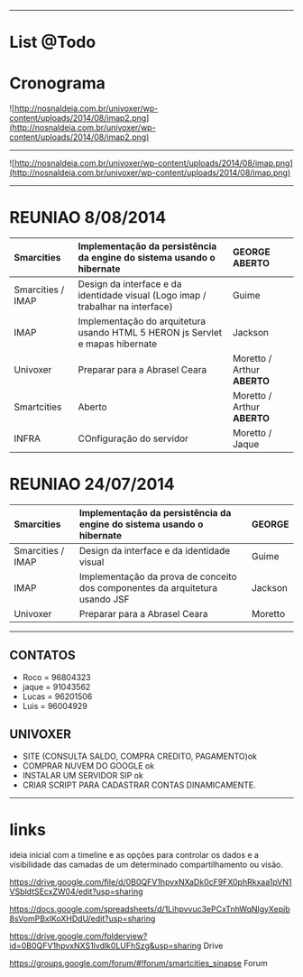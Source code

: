 
---


# List @Todo #
# Cronograma #

![http://nosnaldeia.com.br/univoxer/wp-content/uploads/2014/08/imap2.png](http://nosnaldeia.com.br/univoxer/wp-content/uploads/2014/08/imap2.png)

---

![http://nosnaldeia.com.br/univoxer/wp-content/uploads/2014/08/imap.png](http://nosnaldeia.com.br/univoxer/wp-content/uploads/2014/08/imap.png)

---


# REUNIAO 8/08/2014 #

| Smarcities | Implementação da persistência da engine do sistema usando o hibernate | GEORGE **ABERTO**|
|:-----------|:----------------------------------------------------------------------|:-------|
| Smarcities / IMAP | Design da interface e da identidade visual (Logo imap / trabalhar na interface)| Guime  |
|IMAP        |Implementação do arquitetura usando HTML 5 HERON js Servlet e mapas hibernate | Jackson|
|Univoxer    |Preparar para a Abrasel Ceara                                          |Moretto / Arthur **ABERTO**|
|Smartcities |Aberto                                                                 |Moretto / Arthur **ABERTO**|
|INFRA       | COnfiguração do servidor                                              |Moretto / Jaque|



# REUNIAO 24/07/2014 #

| Smarcities | Implementação da persistência da engine do sistema usando o hibernate | GEORGE|
|:-----------|:----------------------------------------------------------------------|:------|
| Smarcities / IMAP | Design da interface e da identidade visual                            | Guime |
|IMAP        |Implementação da prova de conceito dos componentes da arquitetura usando JSF| Jackson|
|Univoxer    |Preparar para a Abrasel Ceara                                          |Moretto|

---



## CONTATOS ##

  * Roco = 96804323
  * jaque = 91043562
  * Lucas = 96201506
  * Luis = 96004929

## UNIVOXER ##

  * SITE (CONSULTA SALDO, COMPRA CREDITO, PAGAMENTO)ok
  * COMPRAR NUVEM DO GOOGLE ok
  * INSTALAR UM SERVIDOR SIP ok
  * CRIAR SCRIPT PARA CADASTRAR CONTAS DINAMICAMENTE.


---

# links #

ideia inicial com a timeline e as opções para controlar os dados e a visibilidade das camadas de um determinado compartilhamento ou visão.

https://drive.google.com/file/d/0B0QFV1hpvxNXaDk0cF9FX0phRkxaa1pVN1VSbldtSEcxZW04/edit?usp=sharing

https://docs.google.com/spreadsheets/d/1Lihpvvuc3ePCxTnhWqNlgyXepjb8sVomPBxlKoXHDdU/edit?usp=sharing

https://drive.google.com/folderview?id=0B0QFV1hpvxNXS1lvdlk0LUFhSzg&usp=sharing Drive

https://groups.google.com/forum/#!forum/smartcities_sinapse Forum
